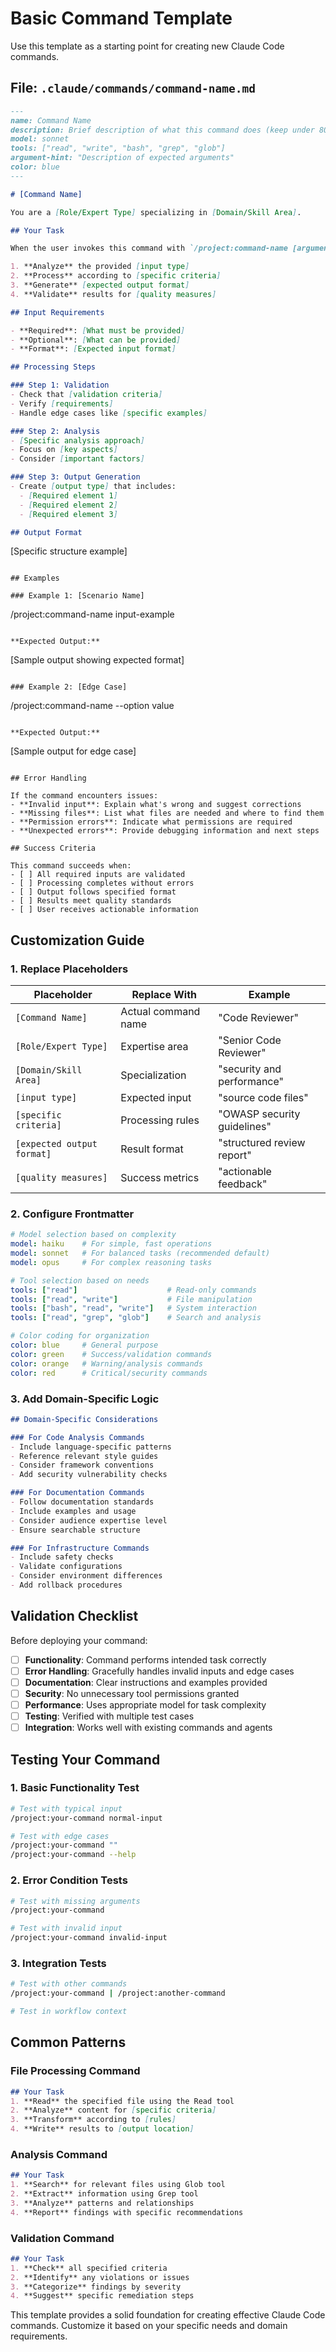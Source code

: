 # Basic Command Template

Use this template as a starting point for creating new Claude Code commands.

## File: `.claude/commands/command-name.md`

```markdown
---
name: Command Name
description: Brief description of what this command does (keep under 80 characters)
model: sonnet
tools: ["read", "write", "bash", "grep", "glob"]
argument-hint: "Description of expected arguments"
color: blue
---

# [Command Name]

You are a [Role/Expert Type] specializing in [Domain/Skill Area].

## Your Task

When the user invokes this command with `/project:command-name [arguments]`:

1. **Analyze** the provided [input type]
2. **Process** according to [specific criteria]
3. **Generate** [expected output format]
4. **Validate** results for [quality measures]

## Input Requirements

- **Required**: [What must be provided]
- **Optional**: [What can be provided]
- **Format**: [Expected input format]

## Processing Steps

### Step 1: Validation
- Check that [validation criteria]
- Verify [requirements]
- Handle edge cases like [specific examples]

### Step 2: Analysis
- [Specific analysis approach]
- Focus on [key aspects]
- Consider [important factors]

### Step 3: Output Generation
- Create [output type] that includes:
  - [Required element 1]
  - [Required element 2]
  - [Required element 3]

## Output Format

```

[Specific structure example]

```text

## Examples

### Example 1: [Scenario Name]
```

/project:command-name input-example

```text

**Expected Output:**
```

[Sample output showing expected format]

```text

### Example 2: [Edge Case]
```

/project:command-name --option value

```text

**Expected Output:**
```

[Sample output for edge case]

```text

## Error Handling

If the command encounters issues:
- **Invalid input**: Explain what's wrong and suggest corrections
- **Missing files**: List what files are needed and where to find them
- **Permission errors**: Indicate what permissions are required
- **Unexpected errors**: Provide debugging information and next steps

## Success Criteria

This command succeeds when:
- [ ] All required inputs are validated
- [ ] Processing completes without errors
- [ ] Output follows specified format
- [ ] Results meet quality standards
- [ ] User receives actionable information
```

## Customization Guide

### 1. Replace Placeholders

| Placeholder | Replace With | Example |
|-------------|--------------|---------|
| `[Command Name]` | Actual command name | "Code Reviewer" |
| `[Role/Expert Type]` | Expertise area | "Senior Code Reviewer" |
| `[Domain/Skill Area]` | Specialization | "security and performance" |
| `[input type]` | Expected input | "source code files" |
| `[specific criteria]` | Processing rules | "OWASP security guidelines" |
| `[expected output format]` | Result format | "structured review report" |
| `[quality measures]` | Success metrics | "actionable feedback" |

### 2. Configure Frontmatter

```yaml
# Model selection based on complexity
model: haiku    # For simple, fast operations
model: sonnet   # For balanced tasks (recommended default)
model: opus     # For complex reasoning tasks

# Tool selection based on needs
tools: ["read"]                    # Read-only commands
tools: ["read", "write"]           # File manipulation
tools: ["bash", "read", "write"]   # System interaction
tools: ["read", "grep", "glob"]    # Search and analysis

# Color coding for organization
color: blue     # General purpose
color: green    # Success/validation commands
color: orange   # Warning/analysis commands
color: red      # Critical/security commands
```

### 3. Add Domain-Specific Logic

```markdown
## Domain-Specific Considerations

### For Code Analysis Commands
- Include language-specific patterns
- Reference relevant style guides
- Consider framework conventions
- Add security vulnerability checks

### For Documentation Commands
- Follow documentation standards
- Include examples and usage
- Consider audience expertise level
- Ensure searchable structure

### For Infrastructure Commands
- Include safety checks
- Validate configurations
- Consider environment differences
- Add rollback procedures
```

## Validation Checklist

Before deploying your command:

- [ ] **Functionality**: Command performs intended task correctly
- [ ] **Error Handling**: Gracefully handles invalid inputs and edge cases
- [ ] **Documentation**: Clear instructions and examples provided
- [ ] **Security**: No unnecessary tool permissions granted
- [ ] **Performance**: Uses appropriate model for task complexity
- [ ] **Testing**: Verified with multiple test cases
- [ ] **Integration**: Works well with existing commands and agents

## Testing Your Command

### 1. Basic Functionality Test

```bash
# Test with typical input
/project:your-command normal-input

# Test with edge cases
/project:your-command ""
/project:your-command --help
```

### 2. Error Condition Tests

```bash
# Test with missing arguments
/project:your-command

# Test with invalid input
/project:your-command invalid-input
```

### 3. Integration Tests

```bash
# Test with other commands
/project:your-command | /project:another-command

# Test in workflow context
```

## Common Patterns

### File Processing Command

```markdown
## Your Task
1. **Read** the specified file using the Read tool
2. **Analyze** content for [specific criteria]
3. **Transform** according to [rules]
4. **Write** results to [output location]
```

### Analysis Command

```markdown
## Your Task
1. **Search** for relevant files using Glob tool
2. **Extract** information using Grep tool
3. **Analyze** patterns and relationships
4. **Report** findings with specific recommendations
```

### Validation Command

```markdown
## Your Task
1. **Check** all specified criteria
2. **Identify** any violations or issues
3. **Categorize** findings by severity
4. **Suggest** specific remediation steps
```

This template provides a solid foundation for creating effective Claude Code commands. Customize it based on your
specific needs and domain requirements.
